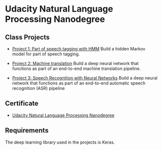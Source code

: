# Udacity Natural Language Processing Nanodegree

## Class Projects

* [Project 1: Part of speech tagging with HMM]() Build a hidden Markov model for part of speech tagging.

* [Project 2: Machine translation]() Build a deep neural network that functions as part of an end-to-end machine translation pipeline.

* [Project 3: Speech Recognition with Neural Networks]() Build a deep neural network that functions as part of an end-to-end automatic speech recognition (ASR) pipeline

## Certificate

* [Udacity Natural Language Processing Nanodegree](https://github.com/vgkortsas/Online_courses/blob/master/Certificates/Udacity%20NLP%20graduation%20certificate.pdf)

## Requirements

The deep learning library used in the projects is Keras.